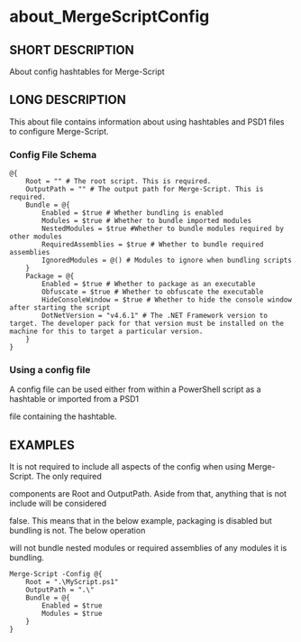 # about\_MergeScriptConfig

## SHORT DESCRIPTION

About config hashtables for Merge-Script

## LONG DESCRIPTION

This about file contains information about using hashtables and PSD1 files to configure Merge-Script.

### Config File Schema

```text
@{
    Root = "" # The root script. This is required.
    OutputPath = "" # The output path for Merge-Script. This is required.
    Bundle = @{
        Enabled = $true # Whether bundling is enabled
        Modules = $true # Whether to bundle imported modules
        NestedModules = $true #Whether to bundle modules required by other modules
        RequiredAssemblies = $true # Whether to bundle required assemblies 
        IgnoredModules = @() # Modules to ignore when bundling scripts
    }
    Package = @{
        Enabled = $true # Whether to package as an executable
        Obfuscate = $true # Whether to obfuscate the executable
        HideConsoleWindow = $true # Whether to hide the console window after starting the script
        DotNetVersion = "v4.6.1" # The .NET Framework version to target. The developer pack for that version must be installed on the machine for this to target a particular version. 
    }
}
```

### Using a config file

A config file can be used either from within a PowerShell script as a hashtable or imported from a PSD1

file containing the hashtable.

## EXAMPLES

It is not required to include all aspects of the config when using Merge-Script. The only required

components are Root and OutputPath. Aside from that, anything that is not include will be considered

false. This means that in the below example, packaging is disabled but bundling is not. The below operation

will not bundle nested modules or required assemblies of any modules it is bundling.

```text
Merge-Script -Config @{ 
    Root = ".\MyScript.ps1"
    OutputPath = ".\"
    Bundle = @{
        Enabled = $true
        Modules = $true
    }
}
```

